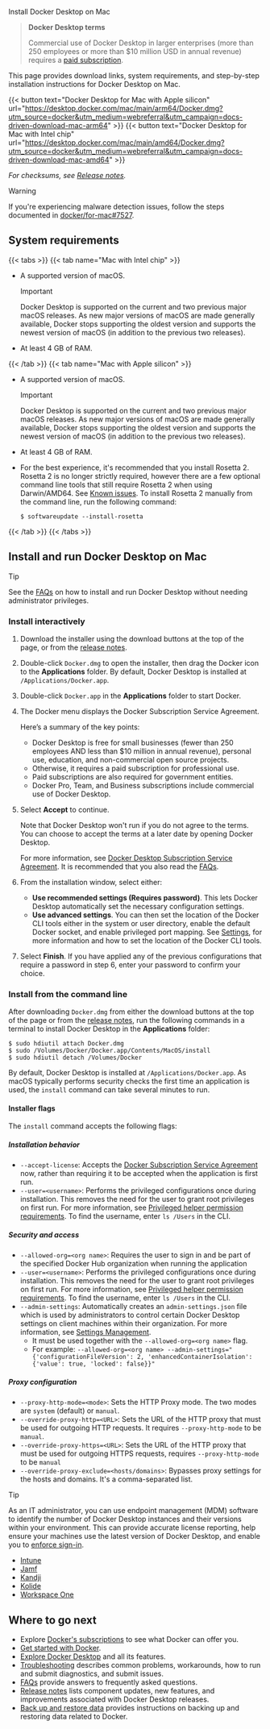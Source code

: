 Install Docker Desktop on Mac


> **Docker Desktop terms**
>
> Commercial use of Docker Desktop in larger enterprises (more than 250
> employees or more than $10 million USD in annual revenue) requires a [paid
> subscription](https://www.docker.com/pricing/).

This page provides download links, system requirements, and step-by-step installation instructions for Docker Desktop on Mac.

{{< button text="Docker Desktop for Mac with Apple silicon" url="https://desktop.docker.com/mac/main/arm64/Docker.dmg?utm_source=docker&utm_medium=webreferral&utm_campaign=docs-driven-download-mac-arm64" >}}
{{< button text="Docker Desktop for Mac with Intel chip" url="https://desktop.docker.com/mac/main/amd64/Docker.dmg?utm_source=docker&utm_medium=webreferral&utm_campaign=docs-driven-download-mac-amd64" >}}

*For checksums, see [Release notes](/manuals/desktop/release-notes.md).*

> [!WARNING]
>
> If you're experiencing malware detection issues, follow the steps documented in [docker/for-mac#7527](https://github.com/docker/for-mac/issues/7527).

## System requirements

{{< tabs >}}
{{< tab name="Mac with Intel chip" >}}

- A supported version of macOS.

  > [!IMPORTANT]
  >
  > Docker Desktop is supported on the current and two previous major macOS releases. As new major versions of macOS are made generally available, Docker stops supporting the oldest version and supports the newest version of macOS (in addition to the previous two releases).

- At least 4 GB of RAM.

{{< /tab >}}
{{< tab name="Mac with Apple silicon" >}}

- A supported version of macOS.

  > [!IMPORTANT]
  >
  > Docker Desktop is supported on the current and two previous major macOS releases. As new major versions of macOS are made generally available, Docker stops supporting the oldest version and supports the newest version of macOS (in addition to the previous two releases).

- At least 4 GB of RAM.
- For the best experience, it's recommended that you install Rosetta 2. Rosetta 2 is no longer strictly required, however there are a few optional command line tools that still require Rosetta 2 when using Darwin/AMD64. See [Known issues](/manuals/desktop/troubleshoot-and-support/troubleshoot/known-issues.md). To install Rosetta 2 manually from the command line, run the following command:

   ```console
   $ softwareupdate --install-rosetta
   ```
{{< /tab >}}
{{< /tabs >}}

## Install and run Docker Desktop on Mac

> [!TIP]
>
> See the [FAQs](/manuals/desktop/troubleshoot-and-support/faqs/general.md#how-do-I-run-docker-desktop-without-administrator-privileges) on how to install and run Docker Desktop without needing administrator privileges.

### Install interactively

1. Download the installer using the download buttons at the top of the page, or from the [release notes](/manuals/desktop/release-notes.md).

2. Double-click `Docker.dmg` to open the installer, then drag the Docker icon to the **Applications** folder. By default, Docker Desktop is installed at `/Applications/Docker.app`.

3. Double-click `Docker.app` in the **Applications** folder to start Docker.

4. The Docker menu displays the Docker Subscription Service Agreement.

    Here’s a summary of the key points: 
    - Docker Desktop is free for small businesses (fewer than 250 employees AND less than $10 million in annual revenue), personal use, education, and non-commercial open source projects.
    - Otherwise, it requires a paid subscription for professional use.
    - Paid subscriptions are also required for government entities.
    - Docker Pro, Team, and Business subscriptions include commercial use of Docker Desktop.

5. Select **Accept** to continue. 

   Note that Docker Desktop won't run if you do not agree to the terms. You can choose to accept the terms at a later date by opening Docker Desktop.

   For more information, see [Docker Desktop Subscription Service Agreement](https://www.docker.com/legal/docker-subscription-service-agreement). It is recommended that you also read the [FAQs](https://www.docker.com/pricing/faq).

6. From the installation window, select either: 
   - **Use recommended settings (Requires password)**. This lets Docker Desktop automatically set the necessary configuration settings. 
   - **Use advanced settings**. You can then set the location of the Docker CLI tools either in the system or user directory, enable the default Docker socket, and enable privileged port mapping. See [Settings](/manuals/desktop/settings-and-maintenance/settings.md#advanced), for more information and how to set the location of the Docker CLI tools.
7. Select **Finish**. If you have applied any of the previous configurations that require a password in step 6, enter your password to confirm your choice.  

### Install from the command line

After downloading `Docker.dmg` from either the download buttons at the top of the page or from the [release notes](/manuals/desktop/release-notes.md), run the following commands in a terminal to install Docker Desktop in the **Applications** folder:

```console
$ sudo hdiutil attach Docker.dmg
$ sudo /Volumes/Docker/Docker.app/Contents/MacOS/install
$ sudo hdiutil detach /Volumes/Docker
```

By default, Docker Desktop is installed at `/Applications/Docker.app`. As macOS typically performs security checks the first time an application is used, the `install` command can take several minutes to run.

#### Installer flags

The `install` command accepts the following flags:

##### Installation behavior

- `--accept-license`: Accepts the [Docker Subscription Service Agreement](https://www.docker.com/legal/docker-subscription-service-agreement) now, rather than requiring it to be accepted when the application is first run.
- `--user=<username>`: Performs the privileged configurations once during installation. This removes the need for the user to grant root privileges on first run. For more information, see [Privileged helper permission requirements](/manuals/desktop/setup/install/mac-permission-requirements.md#permission-requirements). To find the username, enter `ls /Users` in the CLI.

##### Security and access

- `--allowed-org=<org name>`: Requires the user to sign in and be part of the specified Docker Hub organization when running the application
- `--user=<username>`: Performs the privileged configurations once during installation. This removes the need for the user to grant root privileges on first run. For more information, see [Privileged helper permission requirements](/manuals/desktop/setup/install/mac-permission-requirements.md#permission-requirements). To find the username, enter `ls /Users` in the CLI.
- `--admin-settings`: Automatically creates an `admin-settings.json` file which is used by administrators to control certain Docker Desktop settings on client machines within their organization. For more information, see [Settings Management](/manuals/enterprise/security/hardened-desktop/settings-management/_index.md).
  - It must be used together with the `--allowed-org=<org name>` flag. 
  - For example: `--allowed-org=<org name> --admin-settings="{'configurationFileVersion': 2, 'enhancedContainerIsolation': {'value': true, 'locked': false}}"`

##### Proxy configuration

- `--proxy-http-mode=<mode>`: Sets the HTTP Proxy mode. The two modes are `system` (default) or `manual`.
- `--override-proxy-http=<URL>`: Sets the URL of the HTTP proxy that must be used for outgoing HTTP requests. It requires `--proxy-http-mode` to be `manual`.
- `--override-proxy-https=<URL>`: Sets the URL of the HTTP proxy that must be used for outgoing HTTPS requests, requires `--proxy-http-mode` to be `manual`
- `--override-proxy-exclude=<hosts/domains>`: Bypasses proxy settings for the hosts and domains. It's a comma-separated list.

> [!TIP]
>
> As an IT administrator, you can use endpoint management (MDM) software to identify the number of Docker Desktop instances and their versions within your environment. This can provide accurate license reporting, help ensure your machines use the latest version of Docker Desktop, and enable you to [enforce sign-in](/manuals/enterprise/security/enforce-sign-in/_index.md).
> - [Intune](https://learn.microsoft.com/en-us/mem/intune/apps/app-discovered-apps)
> - [Jamf](https://docs.jamf.com/10.25.0/jamf-pro/administrator-guide/Application_Usage.html)
> - [Kandji](https://support.kandji.io/support/solutions/articles/72000559793-view-a-device-application-list)
> - [Kolide](https://www.kolide.com/features/device-inventory/properties/mac-apps)
> - [Workspace One](https://blogs.vmware.com/euc/2022/11/how-to-use-workspace-one-intelligence-to-manage-app-licenses-and-reduce-costs.html)

## Where to go next

- Explore [Docker's subscriptions](https://www.docker.com/pricing/) to see what Docker can offer you.
- [Get started with Docker](/get-started/introduction/_index.md).
- [Explore Docker Desktop](/manuals/desktop/use-desktop/_index.md) and all its features.
- [Troubleshooting](/manuals/desktop/troubleshoot-and-support/troubleshoot/_index.md) describes common problems, workarounds, how
  to run and submit diagnostics, and submit issues.
- [FAQs](/manuals/desktop/troubleshoot-and-support/faqs/general.md) provide answers to frequently asked questions.
- [Release notes](/manuals/desktop/release-notes.md) lists component updates, new features, and improvements associated with Docker Desktop releases.
- [Back up and restore data](/manuals/desktop/settings-and-maintenance/backup-and-restore.md) provides instructions
  on backing up and restoring data related to Docker.
